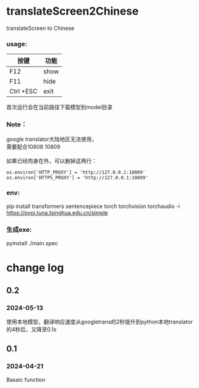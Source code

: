 # translateScreen2Chinese
translateScreen to Chinese
### usage:
| 按键 | 功能   |
|---|---|
| F12 | show |
| F11 | hide |
| Ctrl +ESC | exit|

首次运行会在当前路径下载模型到model目录

### Note：
google translator大陆地区无法使用，<br>
需要配合10808 10809<br><br>
如果已经肉身在外，可以删掉这两行：
```python3
os.environ['HTTP_PROXY'] = 'http://127.0.0.1:10809'
os.environ['HTTPS_PROXY'] = 'http://127.0.0.1:10809'
```

### env:
pip install transformers sentencepiece torch torchvision torchaudio -i https://pypi.tuna.tsinghua.edu.cn/simple

### 生成exe:
pyinstall ./main.spec


# change log
## 0.2
### 2024-05-13
使用本地模型，翻译响应速度从googletrans的2秒提升到python本地translator的4秒后，又降至0.1s
## 0.1
### 2024-04-21
Basaic function
